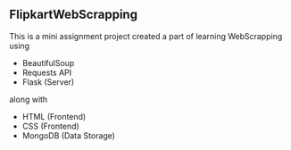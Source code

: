 ## FlipkartWebScrapping

This is a mini assignment project created a part of learning WebScrapping using
*  BeautifulSoup
*  Requests API
*  Flask (Server)

along with 
* HTML (Frontend)
* CSS (Frontend)
* MongoDB (Data Storage)
